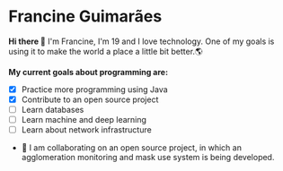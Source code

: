 # Francine Guimarães

__Hi there 👋__
I'm Francine, I'm 19 and I love technology. One of my goals is using it to make the world a place a little bit better.:earth_americas:

__My current goals about programming are:__
- [x] Practice more programming using Java 
- [x] Contribute to an open source project
- [ ] Learn databases
- [ ] Learn machine and deep learning
- [ ] Learn about network infrastructure

- 👯 I am collaborating on an open source project, in which an agglomeration monitoring and mask use system is being developed.

<!--
**f-francine/f-francine** is a ✨ _special_ ✨ repository because its `README.md` (this file) appears on your GitHub profile.

Here are some ideas to get you started:

- 🔭 I’m currently working on ...
- 🌱 I’m currently learning ...
- 👯 I’m looking to collaborate on ...
- 🤔 I’m looking for help with ...
- 💬 Ask me about ...
- 📫 How to reach me: ...
- 😄 Pronouns: ...
- ⚡ Fun fact: ...
-->
